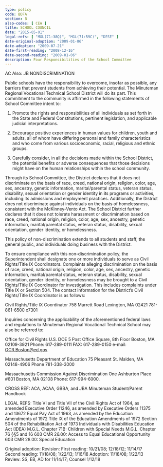 ```yaml
---
type: policy
code: BDFA
section: B
also-codes: [ CEA ]
title: SCHOOL COUNCIL
date: "2015-05-01"
legal-refs: [ "MGL(71:38Q)", "MGL(71:59C)", "DESE" ]
date-original-adoption: "2009-01-06"
date-adoption: "2009-07-21"
date-first-reading: "2008-12-16"
date-second-reading: "2009-01-06"
description: Four Responsibilities of the School Committee
---
```


AC Also: JB
NONDISCRIMINATION

Public schools have the responsibility to overcome, insofar as possible, any barriers that prevent students from achieving their potential. The Minuteman Regional Vocational Technical School District will do its part. This commitment to the community is affirmed in the following statements of School Committee intent to:

1. Promote the rights and responsibilities of all individuals as set forth in the State and Federal Constitutions, pertinent legislation, and applicable judicial interpretations.

2. Encourage positive experiences in human values for children, youth and adults, all of whom have differing personal and family characteristics and who come from various socioeconomic, racial, religious and ethnic groups.

3. Carefully consider, in all the decisions made within the School District, the potential benefits or adverse consequences that those decisions might have on the human relationships within the school community.

Through its School Committee, the District declares that it does not discriminate on the basis of race, creed, national origin, religion, color, age, sex, ancestry, genetic information, marital/parental status, veteran status, disability, sexual orientation or gender identity in its programs or activities, including its admissions and employment practices. Additionally, the District does not discriminate against individuals on the basis of homelessness, consistent with the McKinney-Vento Act. The School District further declares that it does not tolerate harassment or discrimination based on race, creed, national origin, religion, color, age, sex, ancestry, genetic information, marital/parental status, veteran status, disability, sexual orientation, gender identity, or homelessness.

This policy of non-discrimination extends to all students and staff, the general public, and individuals doing business with the District.

To ensure compliance with this non-discrimination policy, the Superintendent shall designate one or more individuals to serve as Civil Rights/Title IX Coordinators. Complaints alleging discrimination on the basis of race, creed, national origin, religion, color, age, sex, ancestry, genetic information, marital/parental status, veteran status, disability, sexual orientation, gender identity, or homelessness may be brought to a Civil Rights/Title IX Coordinator for investigation. This includes complaints under Title IX or Section 504. The contact information for the District’s Civil Rights/Title IX Coordinator is as follows:

Civil Rights/Title IX Coordinator 
758 Marrett Road
Lexington, MA 02421 
781-861-6500 x7301

Inquiries concerning the applicability of the aforementioned federal laws and regulations to Minuteman Regional Vocational Technical School may also be referred to:

Office for Civil Rights U.S. DOE 
5 Post Office Square, 8th Floor 
Boston, MA 02109-3921
Phone: 617-289-0111
FAX: 617-289-0150
e-mail: OCR.Boston@ed.gov

Massachusetts Department of Education 
75 Pleasant St. 
Malden, MA 02148-4906 
Phone 781-338-3000

Massachusetts Commission Against Discrimination 
One Ashburton Place #601
Boston, MA 02108
Phone: 617-994-6000.

CROSS REF: 
ACA, ACAA, GBBA, and JBA 
Minuteman Student/Parent Handbook

LEGAL REFS:
Title VI and Title VII of the Civil Rights Act of 1964, as amended 
Executive Order 11246, as amended by Executive Orders 11375 and 13672 
Equal Pay Act of 1963, as amended by the Education Amendments of 1972 
Title IX of the Education Amendments of 1972
Section 504 of the Rehabilitation Act of 1973
Individuals with Disabilities Education Act (IDEA)
M.G.L. Chapter 71B: Children with Special Needs
M.G.L. Chapter 76 §§5 and 16
603 CMR 26.00: Access to Equal Educational Opportunity
603 CMR 28.00: Special Education


Original adoption:
Revision:
First reading: 10/21/08; 12/18/12; 11/14/17
Second reading: 11/18/08; 1/22/13; 1/16/18
Adoption: 11/18/08; 1/22/13
Review: SS, EB, AD for 11/14/17; Counsel 1/12/18